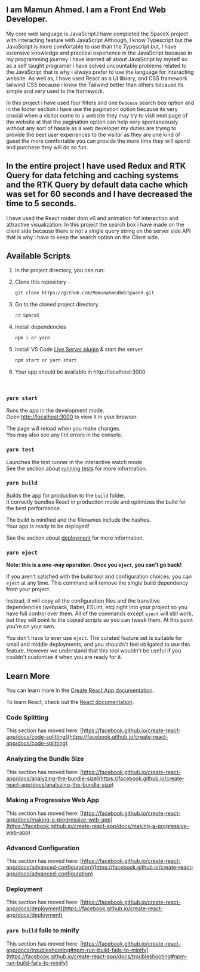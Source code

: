 ## I am Mamun Ahmed. I am a Front End Web Developer. 

My core web language is JavaScript.I have completed the SpaceX project with interacting feature with JavaScript Although, I know Typescript but the JavaScript is more comfortable to use than the Typescript but, I  have extensive knowledge and practical experience in the JavaScript because in my programming journey I have learned all about JavaScript by myself so as a  self taught programer i have solved uncountable problems related to the JavaScript that is why i always prefer to use the language for interacting website. As well as, I have used React as a UI library, and CSS framework tailwind CSS because i knew the Tailwind better than others because its simple and very used to the framework. 

In this project i have used four filters and one `Debouce` search box option and in the footer section i have use the pagination option because its very crucial when a visitor come to a website they may try to visit next page of the website at that the pagination option can help very spontaneously without any sort of hassle as a web developer my duties are trying to  provide the best user experiences to the visitor as they are one kind of guest the more comfortable you can provide the more time they will spend and purchase they will do so fun. 

## In the entire project I have used Redux and RTK Query for data fetching and caching systems and the RTK Query by default data cache which was set for 60 seconds and  I have decreased  the time to 5 seconds.

I have used the React router dom v6 and  animation fof interaction and attractive visualization. In this project the search box i have made on the client side because there is not a single query string on the server side API that is why i have to keep the search option on the Client side. 

## Available Scripts

1. In the project directory, you can run:

2. Clone this repository -
   ```sh
   git clone https://github.com/Mamunahmedbd/SpaceX.git
   ```
3. Go to the cloned project directory
   ```sh
   cd SpaceX
   ```
4. Install dependencies
   ```sh
   npm i or yarn
   ```
5. Install VS Code [Live Server plugin](https://marketplace.visualstudio.com/items?itemName=ritwickdey.LiveServer) & start the server.
   ```sh
   npm start or yarn start
   ```
6. Your app should be available in http://localhost:3000

<br>

### `yarn start`

Runs the app in the development mode.\
Open [http://localhost:3000](http://localhost:3000) to view it in your browser.

The page will reload when you make changes.\
You may also see any lint errors in the console.

### `yarn test`

Launches the test runner in the interactive watch mode.\
See the section about [running tests](https://facebook.github.io/create-react-app/docs/running-tests) for more information.

### `yarn build`

Builds the app for production to the `build` folder.\
It correctly bundles React in production mode and optimizes the build for the best performance.

The build is minified and the filenames include the hashes.\
Your app is ready to be deployed!

See the section about [deployment](https://facebook.github.io/create-react-app/docs/deployment) for more information.

### `yarn eject`

**Note: this is a one-way operation. Once you `eject`, you can't go back!**

If you aren't satisfied with the build tool and configuration choices, you can `eject` at any time. This command will remove the single build dependency from your project.

Instead, it will copy all the configuration files and the transitive dependencies (webpack, Babel, ESLint, etc) right into your project so you have full control over them. All of the commands except `eject` will still work, but they will point to the copied scripts so you can tweak them. At this point you're on your own.

You don't have to ever use `eject`. The curated feature set is suitable for small and middle deployments, and you shouldn't feel obligated to use this feature. However we understand that this tool wouldn't be useful if you couldn't customize it when you are ready for it.

## Learn More

You can learn more in the [Create React App documentation](https://facebook.github.io/create-react-app/docs/getting-started).

To learn React, check out the [React documentation](https://reactjs.org/).

### Code Splitting

This section has moved here: [https://facebook.github.io/create-react-app/docs/code-splitting](https://facebook.github.io/create-react-app/docs/code-splitting)

### Analyzing the Bundle Size

This section has moved here: [https://facebook.github.io/create-react-app/docs/analyzing-the-bundle-size](https://facebook.github.io/create-react-app/docs/analyzing-the-bundle-size)

### Making a Progressive Web App

This section has moved here: [https://facebook.github.io/create-react-app/docs/making-a-progressive-web-app](https://facebook.github.io/create-react-app/docs/making-a-progressive-web-app)

### Advanced Configuration

This section has moved here: [https://facebook.github.io/create-react-app/docs/advanced-configuration](https://facebook.github.io/create-react-app/docs/advanced-configuration)

### Deployment

This section has moved here: [https://facebook.github.io/create-react-app/docs/deployment](https://facebook.github.io/create-react-app/docs/deployment)

### `yarn build` fails to minify

This section has moved here: [https://facebook.github.io/create-react-app/docs/troubleshooting#npm-run-build-fails-to-minify](https://facebook.github.io/create-react-app/docs/troubleshooting#npm-run-build-fails-to-minify)
